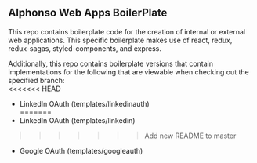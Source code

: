 ## Alphonso Web Apps BoilerPlate   

This repo contains boilerplate code for the creation of internal or external web applications. This specific boilerplate
makes use of react, redux, redux-sagas, styled-components, and express.  

Additionally, this repo contains boilerplate versions that contain implementations for the following that are viewable when checking out the specified branch:  
<<<<<<< HEAD
- LinkedIn OAuth (templates/linkedinauth)  
=======
- LinkedIn OAuth (templates/linkedin)  
>>>>>>> Add new README to master
- Google OAuth (templates/googleauth)

